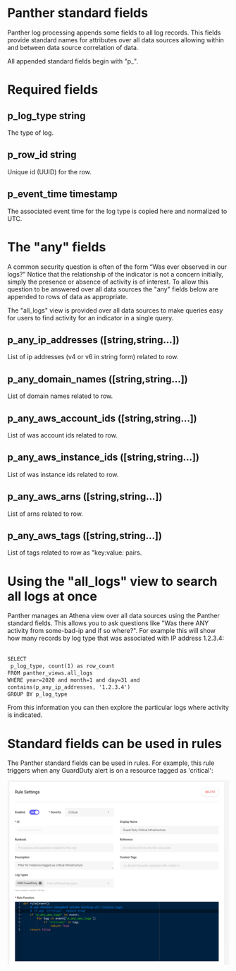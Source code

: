 # Panther standard fields

Panther log processing appends some fields to all log records. This fields provide
standard names for attributes over all data sources allowing within and between
data source correlation of data.

All appended standard fields begin with "p\_".

# Required fields

## p_log_type string

The type of log.

## p_row_id string

Unique id (UUID) for the row.

## p_event_time timestamp

The associated event time for the log type is copied here and normalized to UTC.

# The "any" fields

A common security question is often of the form “Was <insert indicator> ever observed in our logs?”
Notice that the relationship of the indicator is not a concern initially, simply the presence or absence of activity is of interest.
To allow this question to be answered over all data sources the "any" fields below are appended to rows of data as appropriate.

The "all_logs" view is provided over all data sources to make queries easy for users to find activity for an indicator in a single query.

## p_any_ip_addresses ([string,string…])

List of ip addresses (v4 or v6 in string form) related to row.

## p_any_domain_names ([string,string…])

List of domain names related to row.

## p_any_aws_account_ids ([string,string…])

List of was account ids related to row.

## p_any_aws_instance_ids ([string,string…])

List of was instance ids related to row.

## p_any_aws_arns ([string,string…])

List of arns related to row.

## p_any_aws_tags ([string,string…])

List of tags related to row as "key:value: pairs.

# Using the "all_logs" view to search all logs at once

Panther manages an Athena view over all data sources using the Panther standard fields.
This allows you to ask questions like "Was there ANY activity from some-bad-ip and if so where?".
For example this will show how many records by log type that was associated with IP address 1.2.3.4:

```

SELECT
 p_log_type, count(1) as row_count
FROM panther_views.all_logs
WHERE year=2020 and month=1 and day=31 and contains(p_any_ip_addresses, '1.2.3.4')
GROUP BY p_log_type

```

From this information you can then explore the particular logs where activity is indicated.

# Standard fields can be used in rules

The Panther standard fields can be used in rules. For example, this rule triggers when any
GuardDuty alert is on a resource tagged as 'critical':

![](../.gitbook/assets/PantherStandardFieldRule.png)

